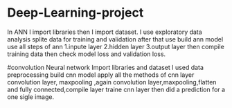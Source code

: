 # Deep-Learning-project
In ANN I import libraries then I import dataset.
I use exploratory data analysis
splite data for training and validation
after that use build ann model
use all steps of ann
1.inpute layer
2.hidden layer
3.output layer
then compile training data
then check model loss and validation loss.

#convolution Neural network
Import libraries and dataset
I used data preprocessing 
build cnn model
apply all the methods of cnn layer
convolution layer, maxpooling ,again convolution layer,maxpooling,flatten and fully connected,compile layer traine cnn layer
then did a prediction for a one sigle image.

